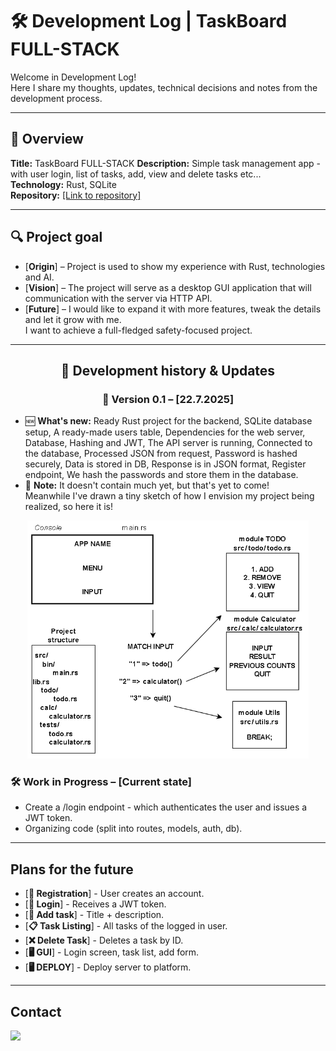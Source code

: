 # 🛠️ Development Log | TaskBoard FULL-STACK

Welcome in Development Log!<br>Here I share my thoughts, updates, technical decisions and notes from the development process.

---

## 📌 Overview
**Title:** TaskBoard FULL-STACK
**Description:** Simple task management app - with user login, list of tasks, add, view and delete tasks etc...<br>
**Technology:** Rust, SQLite<br>
**Repository:** [\[Link to repository\]](https://github.com/JustMipe/TaskBoard-full-stack-)

---

## 🔍 Project goal
- [**Origin**] – Project is used to show my experience with Rust, technologies and AI.
- [**Vision**] – The project will serve as a desktop GUI application that will communication with the server via HTTP API.
- [**Future**] – I would like to expand it with more features, tweak the details and let it grow with me.<br>I want to achieve a full-fledged safety-focused project.

---

<div align="center">

## 📅 Development history & Updates
### 🚀 Version 0.1 – [22.7.2025]
</div>

- 🆕 **What's new:** Ready Rust project for the backend, SQLite database setup, A ready-made users table, Dependencies for the web server, Database, Hashing and JWT, The API server is running, Connected to the database, Processed JSON from request, Password is hashed securely, Data is stored in DB,  Response is in JSON format, Register endpoint, We hash the passwords and store them in the database.
- 📝 **Note:** It doesn't contain much yet, but that's yet to come!<br>Meanwhile I've drawn a tiny sketch of how I envision my project being realized, so here it is!

<div align="center">
<img src="https://github.com/JustMipe/Multi-purpose-app/blob/main/src/assets/project_structure.png" height="auto" width="450">
</div>




### 🛠️ Work in Progress – [Current state]
- Create a /login endpoint - which authenticates the user and issues a JWT token.
- Organizing code (split into routes, models, auth, db).

---

## Plans for the future
- [**🔑 Registration**] - User creates an account.
- [**🔐 Login**] - Receives a JWT token.
- [**📝 Add task**] - Title + description.
- [**📋 Task Listing**] - All tasks of the logged in user.
- [**❌ Delete Task**] - Deletes a task by ID.
- [**🖥️ GUI**] - Login screen, task list, add form.
- [**🖥️ DEPLOY**] - Deploy server to platform.

---

## Contact
<a href="https://discord.com/users/2023mipe" target="_blank">
  <img src="https://img.shields.io/badge/-Discord-5865F2?style=for-the-badge&logo=discord&logoColor=white">
</a>
